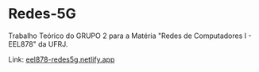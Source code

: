 # Redes-5G
Trabalho Teórico do GRUPO 2 para a Matéria "Redes de Computadores I - EEL878" da UFRJ.

Link: [eel878-redes5g.netlify.app](https://eel878-redes5g.netlify.app/)
